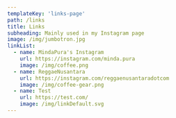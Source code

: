 ```yaml
---
templateKey: 'links-page'
path: /links
title: Links
subheading: Mainly used in my Instagram page
image: /img/jumbotron.jpg
linkList:
  - name: MindaPura's Instagram
    url: https://instagram.com/minda.pura
    image: /img/coffee.png
  - name: ReggaeNusantara
    url: https://instagram.com/reggaenusantaradotcom
    image: /img/coffee-gear.png
  - name: Test
    url: https://test.com/
    image: /img/linkDefault.svg
---
```

